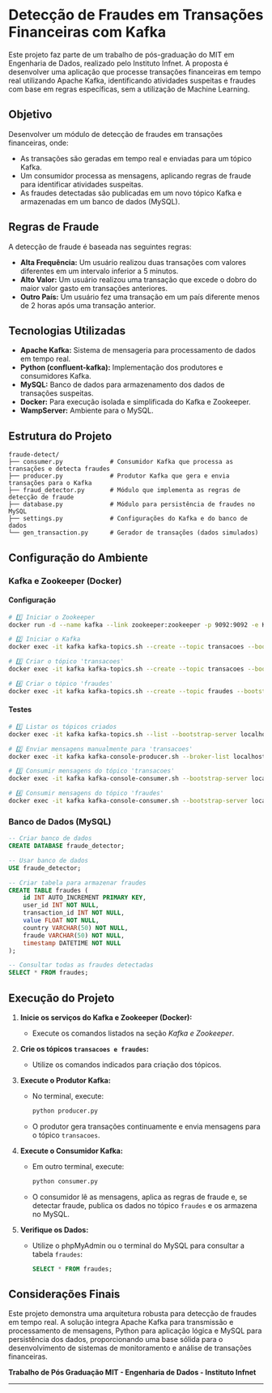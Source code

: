 # Detecção de Fraudes em Transações Financeiras com Kafka

Este projeto faz parte de um trabalho de pós-graduação do MIT em Engenharia de Dados, realizado pelo Instituto Infnet. A proposta é desenvolver uma aplicação que processe transações financeiras em tempo real utilizando Apache Kafka, identificando atividades suspeitas e fraudes com base em regras específicas, sem a utilização de Machine Learning.

## Objetivo

Desenvolver um módulo de detecção de fraudes em transações financeiras, onde:
- As transações são geradas em tempo real e enviadas para um tópico Kafka.
- Um consumidor processa as mensagens, aplicando regras de fraude para identificar atividades suspeitas.
- As fraudes detectadas são publicadas em um novo tópico Kafka e armazenadas em um banco de dados (MySQL).

## Regras de Fraude

A detecção de fraude é baseada nas seguintes regras:
- **Alta Frequência:** Um usuário realizou duas transações com valores diferentes em um intervalo inferior a 5 minutos.
- **Alto Valor:** Um usuário realizou uma transação que excede o dobro do maior valor gasto em transações anteriores.
- **Outro País:** Um usuário fez uma transação em um país diferente menos de 2 horas após uma transação anterior.

## Tecnologias Utilizadas

- **Apache Kafka:** Sistema de mensageria para processamento de dados em tempo real.
- **Python (confluent-kafka):** Implementação dos produtores e consumidores Kafka.
- **MySQL:** Banco de dados para armazenamento dos dados de transações suspeitas.
- **Docker:** Para execução isolada e simplificada do Kafka e Zookeeper.
- **WampServer:** Ambiente para o MySQL.

## Estrutura do Projeto

```
fraude-detect/
├── consumer.py             # Consumidor Kafka que processa as transações e detecta fraudes
├── producer.py             # Produtor Kafka que gera e envia transações para o Kafka
├── fraud_detector.py       # Módulo que implementa as regras de detecção de fraude
├── database.py             # Módulo para persistência de fraudes no MySQL
├── settings.py             # Configurações do Kafka e do banco de dados
└── gen_transaction.py      # Gerador de transações (dados simulados)
```

## Configuração do Ambiente

### Kafka e Zookeeper (Docker)

#### Configuração
```sh
# 1️⃣ Iniciar o Zookeeper
docker run -d --name kafka --link zookeeper:zookeeper -p 9092:9092 -e KAFKA_ZOOKEEPER_CONNECT=zookeeper:2181 -e KAFKA_ADVERTISED_LISTENERS=PLAINTEXT://localhost:9092 -e KAFKA_LISTENERS=PLAINTEXT://0.0.0.0:9092 wurstmeister/kafka

# 2️⃣ Iniciar o Kafka
docker exec -it kafka kafka-topics.sh --create --topic transacoes --bootstrap-server localhost:9092 --partitions 1 --replication-factor 1

# 3️⃣ Criar o tópico 'transacoes'
docker exec -it kafka kafka-topics.sh --create --topic transacoes --bootstrap-server localhost:9092 --partitions 1 --replication-factor 1

# 4️⃣ Criar o tópico 'fraudes'
docker exec -it kafka kafka-topics.sh --create --topic fraudes --bootstrap-server localhost:9092 --partitions 1 --replication-factor 1
```

#### Testes
```sh
# 1️⃣ Listar os tópicos criados
docker exec -it kafka kafka-topics.sh --list --bootstrap-server localhost:9092

# 2️⃣ Enviar mensagens manualmente para 'transacoes'
docker exec -it kafka kafka-console-producer.sh --broker-list localhost:9092 --topic transacoes

# 3️⃣ Consumir mensagens do tópico 'transacoes'
docker exec -it kafka kafka-console-consumer.sh --bootstrap-server localhost:9092 --topic transacoes --from-beginning

# 4️⃣ Consumir mensagens do tópico 'fraudes'
docker exec -it kafka kafka-console-consumer.sh --bootstrap-server localhost:9092 --topic fraudes --from-beginning
```

### Banco de Dados (MySQL)

```sql
-- Criar banco de dados
CREATE DATABASE fraude_detector;

-- Usar banco de dados
USE fraude_detector;

-- Criar tabela para armazenar fraudes
CREATE TABLE fraudes (
    id INT AUTO_INCREMENT PRIMARY KEY,
    user_id INT NOT NULL,
    transaction_id INT NOT NULL,
    value FLOAT NOT NULL,
    country VARCHAR(50) NOT NULL,
    fraude VARCHAR(50) NOT NULL,
    timestamp DATETIME NOT NULL
);

-- Consultar todas as fraudes detectadas
SELECT * FROM fraudes;
```

## Execução do Projeto

1. **Inicie os serviços do Kafka e Zookeeper (Docker):**

   - Execute os comandos listados na seção *Kafka e Zookeeper*.

2. **Crie os tópicos **``transacoes e fraudes``**:**

   - Utilize os comandos indicados para criação dos tópicos.

3. **Execute o Produtor Kafka:**

   - No terminal, execute:
     ```sh
     python producer.py
     ```
   - O produtor gera transações continuamente e envia mensagens para o tópico `transacoes`.

4. **Execute o Consumidor Kafka:**

   - Em outro terminal, execute:
     ```sh
     python consumer.py
     ```
   - O consumidor lê as mensagens, aplica as regras de fraude e, se detectar fraude, publica os dados no tópico `fraudes` e os armazena no MySQL.

5. **Verifique os Dados:**

   - Utilize o phpMyAdmin ou o terminal do MySQL para consultar a tabela `fraudes`:
     ```sql
     SELECT * FROM fraudes;
     ```

## Considerações Finais

Este projeto demonstra uma arquitetura robusta para detecção de fraudes em tempo real. A solução integra Apache Kafka para transmissão e processamento de mensagens, Python para aplicação lógica e MySQL para persistência dos dados, proporcionando uma base sólida para o desenvolvimento de sistemas de monitoramento e análise de transações financeiras.

**Trabalho de Pós Graduação MIT - Engenharia de Dados - Instituto Infnet**

---
